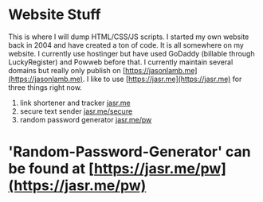 # Website Stuff
This is where I will dump HTML/CSS/JS scripts. I started my own website back in 2004 and have created a ton of code. It is all somewhere on my website. I currently use hostinger but have used GoDaddy (billable through LuckyRegister) and Powweb before that. I currently maintain several domains but really only publish on [https://jasonlamb.me](https://jasonlamb.me). I like to use [https://jasr.me](https://jasr.me) for three things right now.
1. link shortener and tracker [jasr.me](https://jasr.me)
2. secure text sender [jasr.me/secure](https://jasr.me/secure)
3. random password generator [jasr.me/pw](https://jasr.me/pw)

# 'Random-Password-Generator' can be found at [https://jasr.me/pw](https://jasr.me/pw)
